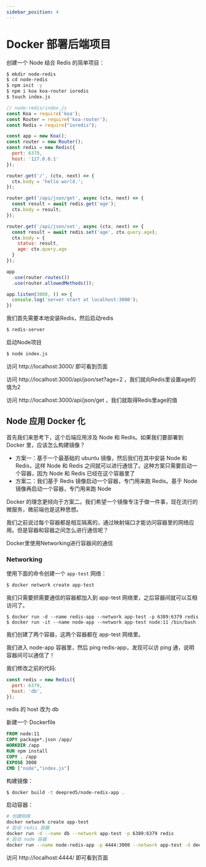 ```yaml
---
sidebar_position: 4
---
```


# Docker 部署后端项目

创建一个 Node 结合 Redis 的简单项目：

```bash
$ mkdir node-redis
$ cd node-redis
$ npm init -y
$ npm i koa koa-router ioredis
$ touch index.js
```

```js
// node-redis/index.js
const Koa = require('koa');
const Router = require('koa-router');
const Redis = require("ioredis");

const app = new Koa();
const router = new Router();
const redis = new Redis({
  port: 6379,
  host: '127.0.0.1'
});

router.get('/', (ctx, next) => {
  ctx.body = 'hello world.';
});

router.get('/api/json/get', async (ctx, next) => {
  const result = await redis.get('age');
  ctx.body = result;
});

router.get('/api/json/set', async (ctx, next) => {
  const result = await redis.set('age', ctx.query.age);
  ctx.body = {
    status: result,
    age: ctx.query.age
  }
});

app
  .use(router.routes())
  .use(router.allowedMethods());

app.listen(3000, () => {
  console.log('server start at localhost:3000');
})
```

我们首先需要本地安装Redis，然后启动redis

```bash
$ redis-server
```

启动Node项目

```bash
$ node index.js
```

访问 http://localhost:3000/ 即可看到页面

访问 http://localhost:3000/api/json/set?age=2 ，我们就向Redis里设置age的值为2

访问 http://localhost:3000/api/json/get ，我们就取得Redis里age的值

## Node 应用 Docker 化

首先我们来思考下，这个后端应用涉及 Node 和 Redis。如果我们要部署到 Docker 里，应该怎么构建镜像？

- 方案一：基于一个最基础的 ubuntu 镜像，然后我们在其中安装 Node 和 Redis，这样 Node 和 Redis 之间就可以进行通信了。这种方案只需要启动一个容器，因为 Node 和 Redis 已经在这个容器里了
- 方案二：我们基于 Redis 镜像启动一个容器，专门用来跑 Redis。基于 Node 镜像再启动一个容器，专门用来跑 Node

Docker 的理念更倾向于方案二。我们希望一个镜像专注于做一件事，现在流行的微服务，微前端也是这种思想。

我们之前说过每个容器都是相互隔离的，通过映射端口才能访问容器里的网络应用。但是容器和容器之间怎么进行通信呢？

Docker里使用Networking进行容器间的通信

### Networking

使用下面的命令创建一个 `app-test` 网络：

```bash
$ docker network create app-test
```

我们只需要把需要通信的容器都加入到 app-test 网络里，之后容器间就可以互相访问了。

```baah
$ docker run -d --name redis-app --network app-test -p 6389:6379 redis 
$ docker run -it --name node-app --network app-test node:11 /bin/bash
```

我们创建了两个容器，这两个容器都在 app-test 网络里。

我们进入 node-app 容器里，然后 ping redis-app，发现可以访 ping 通，说明容器间可以通信了！

我们修改之前的代码:

```js
const redis = new Redis({
  port: 6379,
  host: 'db',
});
```

redis 的 host 改为 db

新建一个 Dockerfile

```dockerfile
FROM node:11
COPY package*.json /app/ 
WORKDIR /app
RUN npm install
COPY . /app
EXPOSE 3000
CMD ["node","index.js"]
```

构建镜像：

```bash
$ docker build -t deepred5/node-redis-app .
```

启动容器：

```bash
# 创建网络
docker network create app-test
# 启动 redis 容器
docker run -d --name db --network app-test -p 6389:6379 redis 
# 启动 node 容器
docker run --name node-redis-app -p 4444:3000 --network app-test -d deepred5/node-redis-app
```

访问 http://localhost:4444/ 即可看到页面
